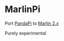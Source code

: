 # MarlinPi
Port [PandaPi](https://github.com/markniu/PandaPi) to [Marlin 2.x](https://github.com/MarlinFirmware/Marlin/tree/bugfix-2.0.x)

Purely experimental
